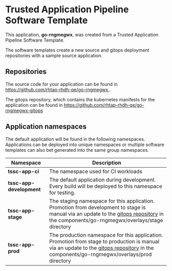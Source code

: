 # Trusted Application Pipeline Software Template

This application, **go-rngmegwx**, was created from a Trusted Application Pipeline Software Template.

The software templates create a new source and gitops deployment repositories with a sample source application. 

## Repositories

The source code for your application can be found in [https://github.com/rhtap-rhdh-qe/go-rngmegwx ](https://github.com/rhtap-rhdh-qe/go-rngmegwx ).
 
The gitops repository, which contains the kubernetes manifests for the application can be found in 
[https://github.com/rhtap-rhdh-qe/go-rngmegwx-gitops ](https://github.com/rhtap-rhdh-qe/go-rngmegwx-gitops ) 

## Application namespaces 

The default application will be found in the following namespaces. Applications can be deployed into unique namespaces or multiple software templates can also bet generated into the same group namespaces.  

|  Namespace   |  Description   |  
| -------- | -------- |
| **tssc-app-ci** | The namespace used for CI workloads |
| **tssc-app-development** | The default application during development. Every build will be deployed to this namespace for testing. |
| **tssc-app-stage** | The staging namespace for this application. Promotion from development to stage is manual via an update to the [gitops repository](https://github.com/rhtap-rhdh-qe/go-rngmegwx-gitops ) in the components/go-rngmegwx/overlays/stage directory |
| **tssc-app-prod** | The production namespace for this application. Promotion from stage to production is manual via an update to the [gitops repository](https://github.com/rhtap-rhdh-qe/go-rngmegwx-gitops ) in the components/go-rngmegwx/overlays/prod directory |
